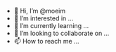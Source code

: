 - 👋 Hi, I’m @moeim
- 👀 I’m interested in ...
- 🌱 I’m currently learning ...
- 💞️ I’m looking to collaborate on ...
- 📫 How to reach me ...

<!---
moeim/moeim is a ✨ special ✨ repository because its `README.md` (this file) appears on your GitHub profile.
You can click the Preview link to take a look at your changes.
--->
